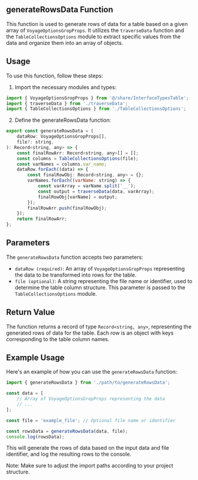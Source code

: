 ## generateRowsData Function
This function is used to generate rows of data for a table based on a given array of `VoyageOptionsGropProps`. It utilizes the `traverseData` function and the `TableCollectionsOptions` module to extract specific values from the data and organize them into an array of objects.

## Usage
To use this function, follow these steps:

1) Import the necessary modules and types:

```jsx
import { VoyageOptionsGropProps } from '@/share/InterfaceTypesTable';
import { traverseData } from './traverseData';
import { TableCollectionsOptions } from './TableCollectionsOptions';

```

2) Define the generateRowsData function:

```jsx
export const generateRowsData = (
    dataRow: VoyageOptionsGropProps[],
    file?: string,
): Record<string, any> => {
    const finalRowArr: Record<string, any>[] = [];
    const columns = TableCollectionsOptions(file);
    const varNames = columns.var_name;
    dataRow.forEach((data) => {
        const finalRowObj: Record<string, any> = {};
        varNames.forEach((varName: string) => {
            const varArray = varName.split('__');
            const output = traverseData(data, varArray);
            finalRowObj[varName] = output;
        });
        finalRowArr.push(finalRowObj);
    });
    return finalRowArr;
};
```
## Parameters
The `generateRowsData` function accepts two parameters:

- `dataRow (required)`: An array of `VoyageOptionsGropProps` representing the data to be transformed into rows for the table.
- `file (optional)`: A string representing the file name or identifier, used to determine the table column structure. This parameter is passed to the `TableCollectionsOptions` module.

## Return Value
The function returns a record of type `Record<string, any>`, representing the generated rows of data for the table. Each row is an object with keys corresponding to the table column names.

## Example Usage
Here's an example of how you can use the `generateRowsData` function:
```jsx
import { generateRowsData } from './path/to/generateRowsData';

const data = [
    // Array of VoyageOptionsGropProps representing the data
    // ...
];

const file = 'example_file'; // Optional file name or identifier

const rowsData = generateRowsData(data, file);
console.log(rowsData);

```
This will generate the rows of data based on the input data and file identifier, and log the resulting rows to the console.

Note: Make sure to adjust the import paths according to your project structure.